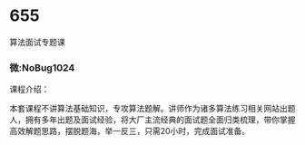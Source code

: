# 655
算法面试专题课
### 微:NoBug1024 


课程介绍：

本套课程不讲算法基础知识，专攻算法题解。讲师作为诸多算法练习相关网站出题人，拥有多年出题及面试经验，将大厂主流经典的面试题全面归类梳理，带你掌握高效解题思路，摆脱题海，举一反三，只需20小时，完成面试准备。
